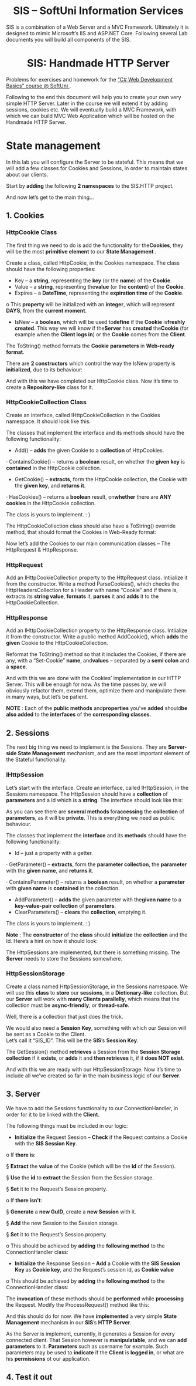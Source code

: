 <h1 align="center">
    SIS – SoftUni Information Services
</h1>
<p>
    SIS is a combination of a Web Server and a MVC Framework. Ultimately it is
    designed to mimic Microsoft’s IIS and ASP.NET Core. Following several Lab
    documents you will build all components of the SIS.
</p>
<h1 align="center">
    SIS: Handmade HTTP Server
</h1>
<p>
    Problems for exercises and homework for the
    <a href="https://softuni.bg/courses/csharp-web-development-basics">
        “C# Web Development Basics” course @ SoftUni
    </a>
    .
</p>
<p>
    Following to the end this document will help you to create your own very
    simple HTTP Server. Later in the course we will extend it by adding
    sessions, cookies etc. We will eventually build a MVC Framework, with which
    we can build MVC Web Application which will be hosted on the Handmade HTTP
    Server.
</p>
<h1>
    State management
</h1>
<p>
    In this lab you will configure the Server to be stateful. This means that
    we will add a few classes for Cookies and Sessions, in order to maintain
    states about our clients.
</p>
<p>
Start by <strong>adding</strong> the following    <strong>2 namespaces</strong> to the SIS.HTTP project.
</p>
<p>
    And now let’s get to the main thing...
</p>
<h2>
    1. Cookies
</h2>
<h3>
    HttpCookie Class
</h3>
<p>
The first thing we need to do is add the functionality for the<strong>Cookies</strong>, they will be the most    <strong>primitive element</strong> to our <strong>State Management</strong>
    .
</p>
<p>
    Create a class, called HttpCookie, <a name="_Hlk526081189">in the </a>
    Cookies namespace. The class should have the following properties:
</p>
<ul>
    <li>
        Key – a <strong>string</strong>, representing the <strong>key</strong>
        (or the <strong>name</strong>) of the <strong>Cookie</strong>.
    </li>
    <li>
Value – a <strong>string</strong>, representing the<strong>value</strong> (or the <strong>content</strong>) of the        <strong>Cookie</strong>.
    </li>
    <li>
Expires – a <strong>DateTime</strong>, representing the        <strong>expiration time</strong> of the <strong>Cookie</strong>.
    </li>
</ul>
<p>
o This <strong>property</strong> will be initialized with an    <strong>integer</strong>, which will represent <strong>DAYS</strong>, from
    the <strong>current moment</strong>.
</p>
<ul>
    <li>
IsNew – a <strong>boolean</strong>, which will be used to<strong>define</strong> if the <strong>Cookie</strong> is<strong>freshly created</strong>. This way we will know if the<strong>Server</strong> has <strong>created</strong> the<strong>Cookie</strong> (for example when the        <strong>Client logs in</strong>) or the <strong>Cookie</strong> comes
        from the <strong>Client</strong>.
    </li>
</ul>
<p>
The ToString() method formats the <strong>Cookie</strong>    <strong>parameters</strong> in <strong>Web-ready format</strong>.
</p>
<p>
    There are <strong>2 constructors</strong> which control the way the IsNew
    property is <strong>initialized</strong>, due to its behaviour:
</p>
<p>
    And with this we have completed our HttpCookie class. Now it’s time to
    create a <strong>Repository-like</strong> class for it.
</p>
<h3>
    HttpCookieCollection Class
</h3>
<p>
    Create an interface, called IHttpCookieCollection in the Cookies namespace.
    It should look like this.
</p>
<p>
    The classes that implement the interface and its methods should have the
    following functionality:
</p>
<ul>
    <li>
Add() – <strong>adds</strong> the given Cookie to a        <strong>collection</strong> of HttpCookies.
    </li>
</ul>
<p>
    · ContainsCookie() – returns a <strong>boolean</strong> result, on whether
    the <strong>given key</strong> is <strong>contained</strong> in the
    HttpCookie collection.
</p>
<ul>
    <li>
        GetCookie() – <strong>extracts</strong>, form the HttpCookie
collection, the Cookie with the <strong>given key</strong>, and        <strong>returns it</strong>.
    </li>
</ul>
<p>
· HasCookies() – returns a <strong>boolean</strong> result, on<strong>whether</strong> there are <strong>ANY</strong>    <strong>cookies</strong> in the HttpCookie collection.
</p>
<p>
    The class is yours to implement. : )
</p>
<p>
    The HttpCookieCollection class should also have a ToString() override
    method, that should format the Cookies in Web-Ready format:
</p>
<p>
    Now let’s add the Cookies to our main communication classes – The
    HttpRequest &amp; HttpResponse.
</p>
<h3>
    HttpRequest
</h3>
<p>
    Add an IHttpCookieCollection property to the HttpRequest class. Intiialize
    it from the constructor. Write a method ParseCookies(), which checks the
    HttpHeadersCollection for a Header with name “Cookie” and if there is,
extracts its <strong>string value</strong>, <strong>formats</strong> it,    <strong>parses</strong> it and <strong>adds</strong> it to the
    HttpCookieCollection.
</p>
<h3>
    HttpResponse
</h3>
<p>
    Add an IHttpCookieCollection property to the HttpResponse class. Intiialize
it from the constructor. Write a public method AddCookie(), which    <strong>adds</strong> the <strong>given</strong> Cookie to the
    HttpCookieCollection.
</p>
<p>
    Reformat the ToString() method so that it includes the Cookies, if there
are any, with a “Set-Cookie” <strong>name</strong>, and<strong>values</strong> – separated by a <strong>semi colon</strong> and a    <strong>space</strong>.
</p>
<p>
    And with this we are done with the Cookies’ implementation in our HTTP
    Server. This will be enough for now. As the time passes by, we will
    obviously refactor them, extend them, optimize them and manipulate them in
    many ways, but let’s be patient.
</p>
<p>
    <strong>NOTE</strong>
: Each of the <strong>public methods</strong> and<strong>properties</strong> you’ve <strong>added</strong> should<strong>be</strong> <strong>also added</strong> to the    <strong>interfaces</strong> of the <strong>corresponding classes</strong>.
</p>
<h2>
    2. Sessions
</h2>
<p>
The next big thing we need to implement is the Sessions. They are    <strong>Server-side State Management</strong> mechanism, and are the most
    important element of the Stateful functionality.
</p>
<h3>
    IHttpSession
</h3>
<p>
    Let’s start with the interface. Create an interface, called IHttpSession,
in the Sessions namespace. The HttpSession should have a    <strong>collection</strong> of <strong>parameters</strong> and a Id which
    is a <strong>string</strong>. The interface should look like this:
</p>
<p>
As you can see there are <strong>several methods </strong>for<strong>accessing</strong> the <strong>collection</strong> of    <strong>parameters</strong>, as it will be <strong>private</strong>. This
    is everything we need as public behaviour.
</p>
<p>
The classes that implement the <strong>interface</strong> and its    <strong>methods</strong> should have the following functionality:
</p>
<ul>
    <li>
        Id – just a property with a getter.
    </li>
</ul>
<p>
· GetParameter() – <strong>extracts</strong>, form the    <strong>parameter collection</strong>, the <strong>parameter</strong> with
    the <strong>given name</strong>, and <strong>returns it</strong>.
</p>
<p>
    · ContainsParameter() – returns a <strong>boolean</strong> result, on
whether a <strong>parameter</strong> with <strong>given name</strong> is    <strong>contained</strong> in the collection.
</p>
<ul>
    <li>
AddParameter() – <strong>adds</strong> the given parameter with the<strong>given name</strong> to a <strong>key-value-pair</strong>        <strong>collection</strong> of <strong>parameters</strong>.
    </li>
    <li>
ClearParameters() – <strong>clears</strong> the        <strong>collection</strong>, emptying it.
    </li>
</ul>
<p>
    The class is yours to implement. : )
</p>
<p>
    <strong>Note</strong>
: The <strong>constructor</strong> of the <strong>class</strong> should    <strong>initialize</strong> the <strong>collection</strong> and the Id.
    Here’s a hint on how it should look:
</p>
<p>
The HttpSessions are implemented, but there is something missing. The    <strong>Server</strong> needs to store the Sessions somewhere.
</p>
<h3>
    HttpSessionStorage
</h3>
<p>
    Create a class named HttpSessionStorage, in the Sessions namespace. We will
use this <strong>class</strong> to <strong>store</strong> our    <strong>sessions</strong>, in a <strong>Dictionary-like</strong>
collection. But our <strong>Server</strong> will work with    <strong>many Clients parallelly</strong>, which means that the collection
    must be <strong>async-friendly</strong>, or <strong>thread-safe</strong>.
</p>
<p>
    Well, there is a collection that just does the trick.
</p>
<p>
    We would also need a <strong>Session Key</strong>, something with which our
    Session will be sent as a Cookie to the Client.
    <br/>
Let’s call it “SIS_ID”. This will be the <strong>SIS</strong>’s    <strong>Session Key</strong>.
</p>
<p>
The GetSession() method <strong>retrieves</strong> a Session from the    <strong>Session Storage collection</strong> if it <strong>exists</strong>,
or <strong>adds</strong> it and <strong>then retrieves</strong> it, if it    <strong>does NOT exist</strong>.
</p>
<p>
    And with this we are ready with our HttpSessionStorage. Now it’s time to
include all we’ve created so far in the main business logic of our    <strong>Server</strong>.
</p>
<h2>
    3. Server
</h2>
<p>
    We have to add the Sessions functionality to our ConnectionHandler, in
    order for it to be linked with the <strong>Client</strong>.
</p>
<p>
    The following things must be included in our logic:
</p>
<ul>
    <li>
        <strong>Initialize</strong>
        the Request Session – <strong>Check</strong> if the Request contains a
        Cookie with the <strong>SIS Session Key</strong>.
    </li>
</ul>
<p>
    o If <strong>there is</strong>:
</p>
<p>
    § <strong>Extract</strong> the <strong>value</strong> of the Cookie (which
    will be the <strong>id</strong> of the Session).
</p>
<p>
    § <strong>Use</strong> the <strong>id</strong> to <strong>extract</strong>
    the Session from the Session storage.
</p>
<p>
    § <strong>Set</strong> it to the Request’s Session property.
</p>
<p>
    o If <strong>there isn’t</strong>:
</p>
<p>
§ <strong>Generate</strong> a <strong>new GuID</strong>, create a    <strong>new Session</strong> with it.
</p>
<p>
    § <strong>Add</strong> the new Session to the Session storage.
</p>
<p>
    § <strong>Set</strong> it to the Request’s Session property.
</p>
<p>
o This should be achieved by <strong>adding</strong> the    <strong>following method</strong> to the ConnectionHandler class:
</p>
<ul>
    <li>
        <strong>Initialize</strong>
the Response Session – <strong>Add</strong> a Cookie with the        <strong>SIS Session Key </strong>as<strong> Cookie key</strong>, and
        the Request’s session id, as <strong>Cookie value</strong>
    </li>
</ul>
<p>
o This should be achieved by <strong>adding</strong> the    <strong>following method</strong> to the ConnectionHandler class:
</p>
<p>
The <strong>invocation</strong> of these methods should be    <strong>performed</strong> while <strong>processing</strong> the Request.
    Modify the ProcessRequest() method like this:
</p>
<p>
    And this should do for now. We have <strong>implemented</strong> a very
simple <strong>State Management</strong> mechanism in our    <strong>SIS</strong>’s <strong>HTTP Server</strong>.
</p>
<p>
    As the Server is implement, currently, it generates a Session for every
    connected client. That Session however is <strong>manipulatable</strong>,
and we can <strong>add parameters</strong> to it.    <strong>Parameters</strong> such as username for example. Such parameters
may be used to <strong>indicate</strong> if the <strong>Client</strong> is    <strong>logged in</strong>, or what are his <strong>permissions</strong> ot
    our application.
</p>
<h2>
    4. Test it out
</h2>